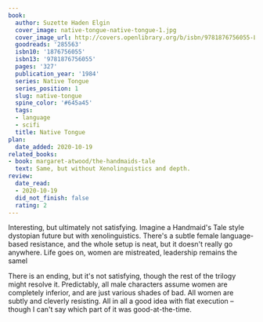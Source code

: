 ```yaml
---
book:
  author: Suzette Haden Elgin
  cover_image: native-tongue-native-tongue-1.jpg
  cover_image_url: http://covers.openlibrary.org/b/isbn/9781876756055-L.jpg
  goodreads: '285563'
  isbn10: '1876756055'
  isbn13: '9781876756055'
  pages: '327'
  publication_year: '1984'
  series: Native Tongue
  series_position: 1
  slug: native-tongue
  spine_color: '#645a45'
  tags:
  - language
  - scifi
  title: Native Tongue
plan:
  date_added: 2020-10-19
related_books:
- book: margaret-atwood/the-handmaids-tale
  text: Same, but without Xenolinguistics and depth.
review:
  date_read:
  - 2020-10-19
  did_not_finish: false
  rating: 2
---
```


Interesting, but ultimately not satisfying. Imagine a Handmaid's Tale style dystopian future but with xenolinguistics.
There's a subtle female language-based resistance, and the whole setup is neat, but it doesn't really go anywhere. Life
goes on, women are mistreated, leadership remains the samel

There is an ending, but it's not satisfying, though the rest of the trilogy might resolve it. Predictably, all male
characters assume women are completely inferior, and are just various shades of bad. All women are subtly and cleverly
resisting. All in all a good idea with flat execution – though I can't say which part of it was good-at-the-time.

